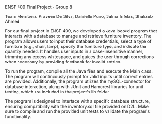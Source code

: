 ENSF 409 Final Project - Group 8

Team Members: Praveen De Silva, Dainielle Puno, Salma Infelas, Shahzeb Ahmed

For our final project in ENSF 409, we developed a Java-based program that interacts with a database to manage and retrieve furniture inventory. The program allows users to input their database credentials, select a type of furniture (e.g., chair, lamp), specify the furniture type, and indicate the quantity needed. It handles user inputs in a case-insensitive manner, trimming any excess whitespace, and guides the user through corrections when necessary by providing feedback for invalid entries.

To run the program, compile all the Java files and execute the Main class. The program will continuously prompt for valid inputs until correct entries are provided. Additionally, the program utilizes the mySQL-connector for database interaction, along with JUnit and Hamcrest libraries for unit testing, which are included in the project's lib folder.

The program is designed to interface with a specific database structure, ensuring compatibility with the inventory.sql file provided on D2L. Make sure to compile and run the provided unit tests to validate the program's functionality.
